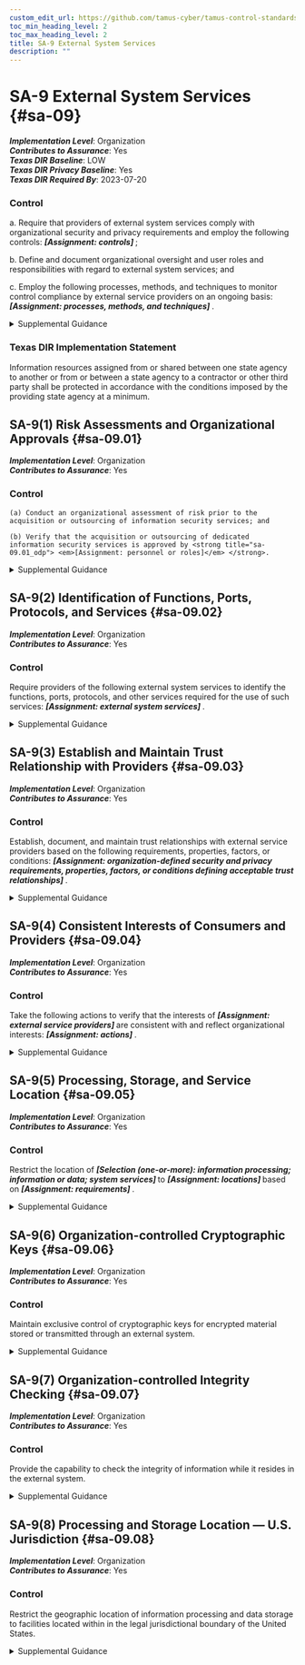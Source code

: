 ```yaml
---
custom_edit_url: https://github.com/tamus-cyber/tamus-control-standards/tree/main/content/tamus.edu/TAMUS_profile.yaml
toc_min_heading_level: 2
toc_max_heading_level: 2
title: SA-9 External System Services
description: ""
---
```


# SA-9 External System Services {#sa-09}

_**Implementation Level**_: Organization\
_**Contributes to Assurance**_: Yes\
_**Texas DIR Baseline**_: LOW\
_**Texas DIR Privacy Baseline**_: Yes\
_**Texas DIR Required By**_: 2023-07-20

### Control



a. Require that providers of external system services comply with organizational security and privacy requirements and employ the following controls: <strong title="sa-09_odp.01"> <em>[Assignment: controls]</em> </strong>;

b. Define and document organizational oversight and user roles and responsibilities with regard to external system services; and

c. Employ the following processes, methods, and techniques to monitor control compliance by external service providers on an ongoing basis: <strong title="sa-09_odp.02"> <em>[Assignment: processes, methods, and techniques]</em> </strong>.


<details><summary>Supplemental Guidance</summary>External system services are provided by an external provider, and the organization has no direct control over the implementation of the required controls or the assessment of control effectiveness. Organizations establish relationships with external service providers in a variety of ways, including through business partnerships, contracts, interagency agreements, lines of business arrangements, licensing agreements, joint ventures, and supply chain exchanges. The responsibility for managing risks from the use of external system services remains with authorizing officials. For services external to organizations, a chain of trust requires that organizations establish and retain a certain level of confidence that each provider in the consumer-provider relationship provides adequate protection for the services rendered. The extent and nature of this chain of trust vary based on relationships between organizations and the external providers. Organizations document the basis for the trust relationships so that the relationships can be monitored. External system services documentation includes government, service providers, end user security roles and responsibilities, and service-level agreements. Service-level agreements define the expectations of performance for implemented controls, describe measurable outcomes, and identify remedies and response requirements for identified instances of noncompliance.</details>

### Texas DIR Implementation Statement

Information resources assigned from or shared between one state agency to another or from or between a state agency to a contractor or other third party shall be protected in accordance with the conditions imposed by the providing state agency at a minimum.



## SA-9(1) Risk Assessments and Organizational Approvals {#sa-09.01}

_**Implementation Level**_: Organization\
_**Contributes to Assurance**_: Yes

### Control



    (a) Conduct an organizational assessment of risk prior to the acquisition or outsourcing of information security services; and

    (b) Verify that the acquisition or outsourcing of dedicated information security services is approved by <strong title="sa-09.01_odp"> <em>[Assignment: personnel or roles]</em> </strong>.


<details><summary>Supplemental Guidance</summary>Information security services include the operation of security devices, such as firewalls or key management services as well as incident monitoring, analysis, and response. Risks assessed can include system, mission or business, security, privacy, or supply chain risks.</details>


## SA-9(2) Identification of Functions, Ports, Protocols, and Services {#sa-09.02}

_**Implementation Level**_: Organization\
_**Contributes to Assurance**_: Yes

### Control

Require providers of the following external system services to identify the functions, ports, protocols, and other services required for the use of such services: <strong title="sa-09.02_odp"> <em>[Assignment: external system services]</em> </strong>.


<details><summary>Supplemental Guidance</summary>Information from external service providers regarding the specific functions, ports, protocols, and services used in the provision of such services can be useful when the need arises to understand the trade-offs involved in restricting certain functions and services or blocking certain ports and protocols.</details>


## SA-9(3) Establish and Maintain Trust Relationship with Providers {#sa-09.03}

_**Implementation Level**_: Organization\
_**Contributes to Assurance**_: Yes

### Control

Establish, document, and maintain trust relationships with external service providers based on the following requirements, properties, factors, or conditions: <strong title="sa-9.3_prm_1"> <em>[Assignment: organization-defined security and privacy requirements, properties, factors, or conditions defining acceptable trust relationships]</em> </strong>.


<details><summary>Supplemental Guidance</summary>Trust relationships between organizations and external service providers reflect the degree of confidence that the risk from using external services is at an acceptable level. Trust relationships can help organizations gain increased levels of confidence that service providers are providing adequate protection for the services rendered and can also be useful when conducting incident response or when planning for upgrades or obsolescence. Trust relationships can be complicated due to the potentially large number of entities participating in the consumer-provider interactions, subordinate relationships and levels of trust, and types of interactions between the parties. In some cases, the degree of trust is based on the level of control that organizations can exert on external service providers regarding the controls necessary for the protection of the service, information, or individual privacy and the evidence brought forth as to the effectiveness of the implemented controls. The level of control is established by the terms and conditions of the contracts or service-level agreements.</details>


## SA-9(4) Consistent Interests of Consumers and Providers {#sa-09.04}

_**Implementation Level**_: Organization\
_**Contributes to Assurance**_: Yes

### Control

Take the following actions to verify that the interests of <strong title="sa-09.04_odp.01"> <em>[Assignment: external service providers]</em> </strong> are consistent with and reflect organizational interests: <strong title="sa-09.04_odp.02"> <em>[Assignment: actions]</em> </strong>.


<details><summary>Supplemental Guidance</summary>As organizations increasingly use external service providers, it is possible that the interests of the service providers may diverge from organizational interests. In such situations, simply having the required technical, management, or operational controls in place may not be sufficient if the providers that implement and manage those controls are not operating in a manner consistent with the interests of the consuming organizations. Actions that organizations take to address such concerns include requiring background checks for selected service provider personnel; examining ownership records; employing only trustworthy service providers, such as providers with which organizations have had successful trust relationships; and conducting routine, periodic, unscheduled visits to service provider facilities.</details>


## SA-9(5) Processing, Storage, and Service Location {#sa-09.05}

_**Implementation Level**_: Organization\
_**Contributes to Assurance**_: Yes

### Control

Restrict the location of <strong title="sa-09.05_odp.01"> <em>[Selection (one-or-more): information processing; information or data; system services]</em> </strong> to <strong title="sa-09.05_odp.02"> <em>[Assignment: locations]</em> </strong> based on <strong title="sa-09.05_odp.03"> <em>[Assignment: requirements]</em> </strong>.


<details><summary>Supplemental Guidance</summary>The location of information processing, information and data storage, or system services can have a direct impact on the ability of organizations to successfully execute their mission and business functions. The impact occurs when external providers control the location of processing, storage, or services. The criteria that external providers use for the selection of processing, storage, or service locations may be different from the criteria that organizations use. For example, organizations may desire that data or information storage locations be restricted to certain locations to help facilitate incident response activities in case of information security incidents or breaches. Incident response activities, including forensic analyses and after-the-fact investigations, may be adversely affected by the governing laws, policies, or protocols in the locations where processing and storage occur and/or the locations from which system services emanate.</details>


## SA-9(6) Organization-controlled Cryptographic Keys {#sa-09.06}

_**Implementation Level**_: Organization\
_**Contributes to Assurance**_: Yes

### Control

Maintain exclusive control of cryptographic keys for encrypted material stored or transmitted through an external system.


<details><summary>Supplemental Guidance</summary>Maintaining exclusive control of cryptographic keys in an external system prevents decryption of organizational data by external system staff. Organizational control of cryptographic keys can be implemented by encrypting and decrypting data inside the organization as data is sent to and received from the external system or by employing a component that permits encryption and decryption functions to be local to the external system but allows exclusive organizational access to the encryption keys.</details>


## SA-9(7) Organization-controlled Integrity Checking {#sa-09.07}

_**Implementation Level**_: Organization\
_**Contributes to Assurance**_: Yes

### Control

Provide the capability to check the integrity of information while it resides in the external system.


<details><summary>Supplemental Guidance</summary>Storage of organizational information in an external system could limit visibility into the security status of its data. The ability of the organization to verify and validate the integrity of its stored data without transferring it out of the external system provides such visibility.</details>


## SA-9(8) Processing and Storage Location — U.S. Jurisdiction {#sa-09.08}

_**Implementation Level**_: Organization\
_**Contributes to Assurance**_: Yes

### Control

Restrict the geographic location of information processing and data storage to facilities located within in the legal jurisdictional boundary of the United States.


<details><summary>Supplemental Guidance</summary>The geographic location of information processing and data storage can have a direct impact on the ability of organizations to successfully execute their mission and business functions. A compromise or breach of high impact information and systems can have severe or catastrophic adverse impacts on organizational assets and operations, individuals, other organizations, and the Nation. Restricting the processing and storage of high-impact information to facilities within the legal jurisdictional boundary of the United States provides greater control over such processing and storage.</details>
